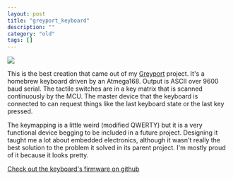 ```yaml
---
layout: post
title: "greyport_keyboard"
description: ""
category: "old"
tags: []
---
```



[![](http://www.hackniac.com/blog/wp-content/uploads/2012/09/keyboard_top-1024x566.jpg)](http://www.hackniac.com/blog/wp-content/uploads/2012/09/keyboard_top.jpg)

This is the best creation that came out of my [Greyport](http://www.greyportal.com/) project. It's a homebrew keyboard driven by an Atmega168. Output is ASCII over 9600 baud serial. The tactile switches are in a key matrix that is scanned continuously by the MCU. The master device that the keyboard is connected to can request things like the last keyboard state or the last key pressed.

<!--more-->

The keymapping is a little weird (modified QWERTY) but it is a very functional device begging to be included in a future project. Designing it taught me a lot about embedded electronics, although it wasn't really the best solution to the problem it solved in its parent project. I'm mostly proud of it because it looks pretty.

[Check out the keyboard's firmware on github](https://github.com/jmptable/greyport/tree/master/Code/Firmware/Keyboard/firmware_v3)
